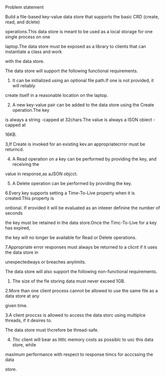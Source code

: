 Problem statement

Build a file-based key-value data store that supports the basic CRD (create, read, and dclete)

operations.This data store is meant to be used as a local storage for one single process on one

laptop.The data store must be exposed as a library to clients that can instantiate a class and work

with the data store.

The data store will support the following functional requirements.

1. It can be initialized using an optional file path.If one is not provided, it will reliably

create itself in a reasonable location on the laptop.

2. A new key-value pair can be added to the data store using the Create operation.The key

is always a string -capped at 32chars.The value is always a ISON obiect - capped at

16KB.

3,If Create is invoked for an existing kev.an appropriatecrror must be returncd.

4. A Read operation on a key can be performed by providing the key, and receiving the

value in response,as aJSON objcct.

5. A Delete operation can be performed by providing the key.

6.Every key supports setting a Time-To-Live property when it is created.This property is

ontional. If erovided it will be evaluated as an inteeer definine the number of seconds

the key must be retained in the data store.Once the Timc-To-Live for a key has expired,

the key will no longer be available for Read or Delete operations.

7.Appropriate error responses must always be returned to a clicnt if it uses the data store in

unexpectedways or breaches anylimits.

The data store will also support the following non-functional requirements.

1. The size of the fle storing data must never exceed 1GB.

2.More than one client process cannot be allowed to use the same file as a data store at any

given time.

3.A client proccss is allowed to access the data storc using multiplce threads, if it desires to.

The data store must thcrefore be thread-safe.

4. Thc client will bear as littlc memory costs as possiblc to usc this data store, while

 maximum performance with respect to response timcs for acccssing the data

store.




